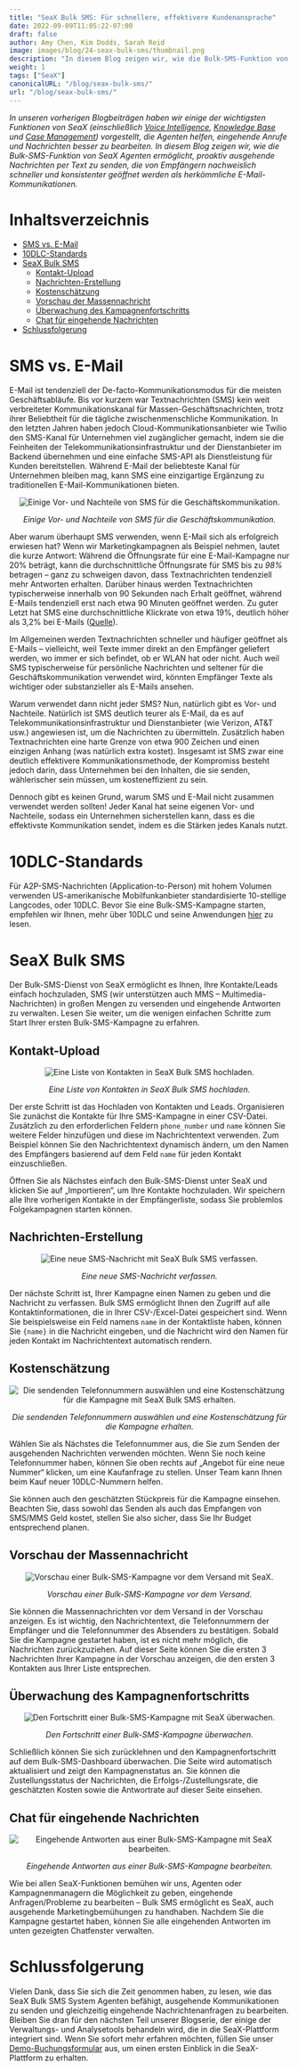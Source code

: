 ```yaml
---
title: "SeaX Bulk SMS: Für schnellere, effektivere Kundenansprache"
date: 2022-09-09T11:05:22-07:00
draft: false
author: Amy Chen, Kim Dodds, Sarah Reid
image: images/blog/24-seax-bulk-sms/thumbnail.png
description: "In diesem Blog zeigen wir, wie die Bulk-SMS-Funktion von SeaX Agenten ermöglicht, proaktiv ausgehende Nachrichten per Text zu senden."
weight: 1
tags: ["SeaX"]
canonicalURL: "/blog/seax-bulk-sms/"
url: "/blog/seax-bulk-sms/"
---
```


*In unseren vorherigen Blogbeiträgen haben wir einige der wichtigsten Funktionen von SeaX (einschließlich [Voice Intelligence](https://seasalt.ai/blog/21-seax-voice-intelligence/), [Knowledge Base](https://seasalt.ai/blog/22-seax-knowledge-base/) und [Case Management](https://seasalt.ai/blog/23-seax-case-management/)) vorgestellt, die Agenten helfen, eingehende Anrufe und Nachrichten besser zu bearbeiten. In diesem Blog zeigen wir, wie die Bulk-SMS-Funktion von SeaX Agenten ermöglicht, proaktiv ausgehende Nachrichten per Text zu senden, die von Empfängern nachweislich schneller und konsistenter geöffnet werden als herkömmliche E-Mail-Kommunikationen.*

# Inhaltsverzeichnis
- [SMS vs. E-Mail](#sms-vs-email)
- [10DLC-Standards](#10dlc-standards)
- [SeaX Bulk SMS](#seax-bulk-sms)
    - [Kontakt-Upload](#contact-upload)
    - [Nachrichten-Erstellung](#message-composition)
    - [Kostenschätzung](#cost-estimate)
    - [Vorschau der Massennachricht](#bulk-message-preview)
    - [Überwachung des Kampagnenfortschritts](#campaign-progress-monitoring)
    - [Chat für eingehende Nachrichten](#incoming-message-chat)
- [Schlussfolgerung](#closing)

# SMS vs. E-Mail

E-Mail ist tendenziell der De-facto-Kommunikationsmodus für die meisten Geschäftsabläufe. Bis vor kurzem war Textnachrichten (SMS) kein weit verbreiteter Kommunikationskanal für Massen-Geschäftsnachrichten, trotz ihrer Beliebtheit für die tägliche zwischenmenschliche Kommunikation. In den letzten Jahren haben jedoch Cloud-Kommunikationsanbieter wie Twilio den SMS-Kanal für Unternehmen viel zugänglicher gemacht, indem sie die Feinheiten der Telekommunikationsinfrastruktur und der Dienstanbieter im Backend übernehmen und eine einfache SMS-API als Dienstleistung für Kunden bereitstellen. Während E-Mail der beliebteste Kanal für Unternehmen bleiben mag, kann SMS eine einzigartige Ergänzung zu traditionellen E-Mail-Kommunikationen bieten.

<center>
<img src="/images/blog/24-seax-bulk-sms/1-pros-cons.png" alt="Einige Vor- und Nachteile von SMS für die Geschäftskommunikation."/>

*Einige Vor- und Nachteile von SMS für die Geschäftskommunikation.*
</center>

Aber warum überhaupt SMS verwenden, wenn E-Mail sich als erfolgreich erwiesen hat? Wenn wir Marketingkampagnen als Beispiel nehmen, lautet die kurze Antwort: Während die Öffnungsrate für eine E-Mail-Kampagne nur 20% beträgt, kann die durchschnittliche Öffnungsrate für SMS bis zu *98%* betragen – ganz zu schweigen davon, dass Textnachrichten tendenziell mehr Antworten erhalten. Darüber hinaus werden Textnachrichten typischerweise innerhalb von 90 Sekunden nach Erhalt geöffnet, während E-Mails tendenziell erst nach etwa 90 Minuten geöffnet werden. Zu guter Letzt hat SMS eine durchschnittliche Klickrate von etwa 19%, deutlich höher als 3,2% bei E-Mails ([Quelle](https://manychat.com/blog/sms-vs-email-marketing-2021/)).

Im Allgemeinen werden Textnachrichten schneller und häufiger geöffnet als E-Mails – vielleicht, weil Texte immer direkt an den Empfänger geliefert werden, wo immer er sich befindet, ob er WLAN hat oder nicht. Auch weil SMS typischerweise für persönliche Nachrichten und seltener für die Geschäftskommunikation verwendet wird, könnten Empfänger Texte als wichtiger oder substanzieller als E-Mails ansehen.

Warum verwendet dann nicht jeder SMS? Nun, natürlich gibt es Vor- und Nachteile. Natürlich ist SMS deutlich teurer als E-Mail, da es auf Telekommunikationsinfrastruktur und Dienstanbieter (wie Verizon, AT&T usw.) angewiesen ist, um die Nachrichten zu übermitteln. Zusätzlich haben Textnachrichten eine harte Grenze von etwa 900 Zeichen und einen einzigen Anhang (was natürlich extra kostet). Insgesamt ist SMS zwar eine deutlich effektivere Kommunikationsmethode, der Kompromiss besteht jedoch darin, dass Unternehmen bei den Inhalten, die sie senden, wählerischer sein müssen, um kosteneffizient zu sein.

Dennoch gibt es keinen Grund, warum SMS und E-Mail nicht zusammen verwendet werden sollten! Jeder Kanal hat seine eigenen Vor- und Nachteile, sodass ein Unternehmen sicherstellen kann, dass es die effektivste Kommunikation sendet, indem es die Stärken jedes Kanals nutzt.

# 10DLC-Standards

Für A2P-SMS-Nachrichten (Application-to-Person) mit hohem Volumen verwenden US-amerikanische Mobilfunkanbieter standardisierte 10-stellige Langcodes, oder 10DLC. Bevor Sie eine Bulk-SMS-Kampagne starten, empfehlen wir Ihnen, mehr über 10DLC und seine Anwendungen [hier](https://support.twilio.com/hc/en-us/articles/1260800720410-What-is-A2P-10DLC-) zu lesen.

# SeaX Bulk SMS

Der Bulk-SMS-Dienst von SeaX ermöglicht es Ihnen, Ihre Kontakte/Leads einfach hochzuladen, SMS (wir unterstützen auch MMS – Multimedia-Nachrichten) in großen Mengen zu versenden und eingehende Antworten zu verwalten. Lesen Sie weiter, um die wenigen einfachen Schritte zum Start Ihrer ersten Bulk-SMS-Kampagne zu erfahren.

## Kontakt-Upload

<center>
<img src="/images/blog/24-seax-bulk-sms/2-contact-upload.png" alt="Eine Liste von Kontakten in SeaX Bulk SMS hochladen."/>

*Eine Liste von Kontakten in SeaX Bulk SMS hochladen.*
</center>

Der erste Schritt ist das Hochladen von Kontakten und Leads. Organisieren Sie zunächst die Kontakte für Ihre SMS-Kampagne in einer CSV-Datei. Zusätzlich zu den erforderlichen Feldern `phone_number` und `name` können Sie weitere Felder hinzufügen und diese im Nachrichtentext verwenden. Zum Beispiel können Sie den Nachrichtentext dynamisch ändern, um den Namen des Empfängers basierend auf dem Feld `name` für jeden Kontakt einzuschließen.

Öffnen Sie als Nächstes einfach den Bulk-SMS-Dienst unter SeaX und klicken Sie auf „Importieren“, um Ihre Kontakte hochzuladen. Wir speichern alle Ihre vorherigen Kontakte in der Empfängerliste, sodass Sie problemlos Folgekampagnen starten können.

## Nachrichten-Erstellung

<center>
<img src="/images/blog/24-seax-bulk-sms/3-message-draft.png" alt="Eine neue SMS-Nachricht mit SeaX Bulk SMS verfassen."/>

*Eine neue SMS-Nachricht verfassen.*
</center>

Der nächste Schritt ist, Ihrer Kampagne einen Namen zu geben und die Nachricht zu verfassen. Bulk SMS ermöglicht Ihnen den Zugriff auf alle Kontaktinformationen, die in Ihrer CSV-/Excel-Datei gespeichert sind. Wenn Sie beispielsweise ein Feld namens `name` in der Kontaktliste haben, können Sie `{name}` in die Nachricht eingeben, und die Nachricht wird den Namen für jeden Kontakt im Nachrichtentext automatisch rendern.

## Kostenschätzung

<center>
<img src="/images/blog/24-seax-bulk-sms/4-cost-estimate.png" alt="Die sendenden Telefonnummern auswählen und eine Kostenschätzung für die Kampagne mit SeaX Bulk SMS erhalten."/>

*Die sendenden Telefonnummern auswählen und eine Kostenschätzung für die Kampagne erhalten.*
</center>

Wählen Sie als Nächstes die Telefonnummer aus, die Sie zum Senden der ausgehenden Nachrichten verwenden möchten. Wenn Sie noch keine Telefonnummer haben, können Sie oben rechts auf „Angebot für eine neue Nummer“ klicken, um eine Kaufanfrage zu stellen. Unser Team kann Ihnen beim Kauf neuer 10DLC-Nummern helfen.

Sie können auch den geschätzten Stückpreis für die Kampagne einsehen. Beachten Sie, dass sowohl das Senden als auch das Empfangen von SMS/MMS Geld kostet, stellen Sie also sicher, dass Sie Ihr Budget entsprechend planen.

## Vorschau der Massennachricht

<center>
<img src="/images/blog/24-seax-bulk-sms/5-preview.png" alt="Vorschau einer Bulk-SMS-Kampagne vor dem Versand mit SeaX."/>

*Vorschau einer Bulk-SMS-Kampagne vor dem Versand.*
</center>

Sie können die Massennachrichten vor dem Versand in der Vorschau anzeigen. Es ist wichtig, den Nachrichtentext, die Telefonnummern der Empfänger und die Telefonnummer des Absenders zu bestätigen. Sobald Sie die Kampagne gestartet haben, ist es nicht mehr möglich, die Nachrichten zurückzuziehen. Auf dieser Seite können Sie die ersten 3 Nachrichten Ihrer Kampagne in der Vorschau anzeigen, die den ersten 3 Kontakten aus Ihrer Liste entsprechen.

## Überwachung des Kampagnenfortschritts

<center>
<img src="/images/blog/24-seax-bulk-sms/6-monitor.png" alt="Den Fortschritt einer Bulk-SMS-Kampagne mit SeaX überwachen."/>

*Den Fortschritt einer Bulk-SMS-Kampagne überwachen.*
</center>

Schließlich können Sie sich zurücklehnen und den Kampagnenfortschritt auf dem Bulk-SMS-Dashboard überwachen. Die Seite wird automatisch aktualisiert und zeigt den Kampagnenstatus an. Sie können die Zustellungsstatus der Nachrichten, die Erfolgs-/Zustellungsrate, die geschätzten Kosten sowie die Antwortrate auf dieser Seite einsehen.

## Chat für eingehende Nachrichten

<center>
<img src="/images/blog/24-seax-bulk-sms/7-chat.png" alt="Eingehende Antworten aus einer Bulk-SMS-Kampagne mit SeaX bearbeiten."/>

*Eingehende Antworten aus einer Bulk-SMS-Kampagne bearbeiten.*
</center>

Wie bei allen SeaX-Funktionen bemühen wir uns, Agenten oder Kampagnenmanagern die Möglichkeit zu geben, eingehende Anfragen/Probleme zu bearbeiten – Bulk SMS ermöglicht es SeaX, auch ausgehende Marketingbemühungen zu handhaben. Nachdem Sie die Kampagne gestartet haben, können Sie alle eingehenden Antworten im unten gezeigten Chatfenster verwalten.

# Schlussfolgerung

Vielen Dank, dass Sie sich die Zeit genommen haben, zu lesen, wie das SeaX Bulk SMS System Agenten befähigt, ausgehende Kommunikationen zu senden und gleichzeitig eingehende Nachrichtenanfragen zu bearbeiten. Bleiben Sie dran für den nächsten Teil unserer Blogserie, der einige der Verwaltungs- und Analysetools behandeln wird, die in die SeaX-Plattform integriert sind. Wenn Sie sofort mehr erfahren möchten, füllen Sie unser [Demo-Buchungsformular](https://meetings.hubspot.com/seasalt-ai/seasalt-meeting) aus, um einen ersten Einblick in die SeaX-Plattform zu erhalten.